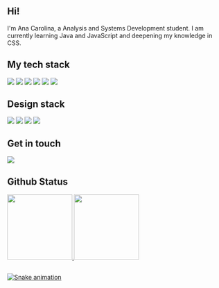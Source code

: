 ## Hi!

I'm Ana Carolina, a Analysis and Systems Development student. I am currently learning Java and JavaScript and deepening my knowledge in CSS.

## My tech stack

<div>
  <img src="https://img.shields.io/badge/HTML5-E34F26?style=for-the-badge&logo=html5&logoColor=white">
  <img src="https://img.shields.io/badge/CSS3-1572B6?style=for-the-badge&logo=css3&logoColor=white">
  <img src="https://img.shields.io/badge/bootstrap-%238511FA.svg?style=for-the-badge&logo=bootstrap&logoColor=white">
  <img src="https://img.shields.io/badge/JavaScript-323330?style=for-the-badge&logo=javascript&logoColor=F7DF1E">
  <img src="https://img.shields.io/badge/Python-FFD43B?style=for-the-badge&logo=python&logoColor=blue">
  <img src="https://img.shields.io/badge/java-%23ED8B00.svg?style=for-the-badge&logo=openjdk&logoColor=white">
</div>

## Design stack

<div>
  <img src="https://img.shields.io/badge/Adobe%20InDesign-49021F?style=for-the-badge&logo=adobeindesign&logoColor=white">
  <img src="https://img.shields.io/badge/adobe%20photoshop-%2331A8FF.svg?style=for-the-badge&logo=adobe%20photoshop&logoColor=white">
  <img src="https://img.shields.io/badge/Canva-%2300C4CC.svg?style=for-the-badge&logo=Canva&logoColor=white">
  <img src="https://img.shields.io/badge/figma-%23F24E1E.svg?style=for-the-badge&logo=figma&logoColor=white">
</div>

## Get in touch

<div>

  <a href="mailto:vartuliana@gmail.com"><img src="https://img.shields.io/badge/Gmail-D14836?style=for-the-badge&logo=gmail&logoColor=white"></a>

</div>

## Github Status

<div>
  <a href="https://github.com/anavartuli">
  <img height="150em" src="https://github-readme-stats-sigma-five.vercel.app/api?username=anavartuli&show_icons=true&&bg_color=1e1e2e&text_color=cdd6f4&icon_color=cba6f7&title_color=94e2d5&include_all_commits=true&count_private=true"/>
  <img height="150em" src="https://github-readme-stats-sigma-five.vercel.app/api/top-langs/?username=anavartuli&layout=compact&langs_count=16&&bg_color=1e1e2e&text_color=cdd6f4&icon_color=cba6f7&title_color=94e2d5"/>
</div>

##

![Snake animation](https://github.com/anavartuli/anavartuli/blob/output/github-contribution-grid-snake.svg)

